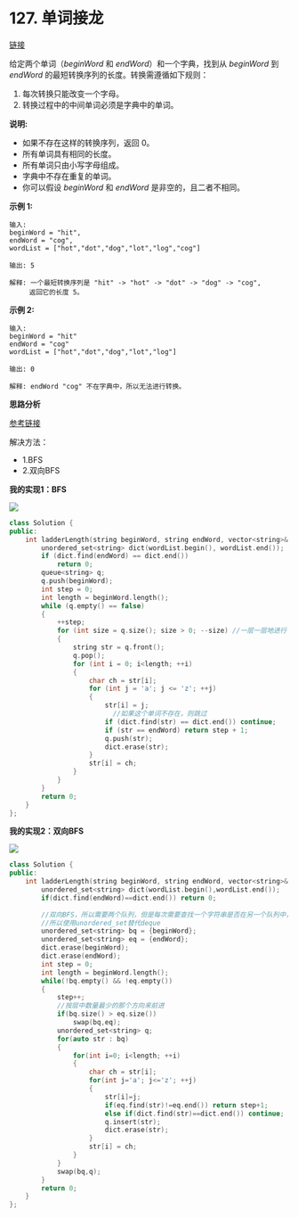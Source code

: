 # 127. 单词接龙

[链接](https://leetcode-cn.com/problems/word-ladder/description/)

给定两个单词（*beginWord* 和 *endWord*）和一个字典，找到从 *beginWord* 到 *endWord* 的最短转换序列的长度。转换需遵循如下规则：

1. 每次转换只能改变一个字母。
2. 转换过程中的中间单词必须是字典中的单词。

**说明:**

- 如果不存在这样的转换序列，返回 0。
- 所有单词具有相同的长度。
- 所有单词只由小写字母组成。
- 字典中不存在重复的单词。
- 你可以假设 *beginWord* 和 *endWord* 是非空的，且二者不相同。

**示例 1:**

```
输入:
beginWord = "hit",
endWord = "cog",
wordList = ["hot","dot","dog","lot","log","cog"]

输出: 5

解释: 一个最短转换序列是 "hit" -> "hot" -> "dot" -> "dog" -> "cog",
     返回它的长度 5。
```

**示例 2:**

```
输入:
beginWord = "hit"
endWord = "cog"
wordList = ["hot","dot","dog","lot","log"]

输出: 0

解释: endWord "cog" 不在字典中，所以无法进行转换。
```

**思路分析**

[参考链接](https://github.com/arkingc/leetcode/blob/master/127.Word%20Ladder/README.md)

解决方法：

- 1.BFS
- 2.双向BFS

**我的实现1：BFS**

![](https://github.com/arkingc/leetcode/raw/master/img/127-1.png) 

```c++
class Solution {
public:
	int ladderLength(string beginWord, string endWord, vector<string>& wordList) {
		unordered_set<string> dict(wordList.begin(), wordList.end());
		if (dict.find(endWord) == dict.end())
			return 0;
		queue<string> q;
		q.push(beginWord);
		int step = 0;
		int length = beginWord.length();
		while (q.empty() == false)
		{
			++step;
			for (int size = q.size(); size > 0; --size) //一层一层地进行
			{
				string str = q.front();
				q.pop();
				for (int i = 0; i<length; ++i)
				{
					char ch = str[i];
					for (int j = 'a'; j <= 'z'; ++j)
					{
						str[i] = j;
                          //如果这个单词不存在，则跳过
						if (dict.find(str) == dict.end()) continue;
						if (str == endWord) return step + 1;
						q.push(str);
						dict.erase(str);
					}
					str[i] = ch;
				}
			}
		}
		return 0;
	}
};
```

**我的实现2：双向BFS**

![](https://github.com/arkingc/leetcode/raw/master/img/127-2.png)

```c++
class Solution {
public:
    int ladderLength(string beginWord, string endWord, vector<string>& wordList) {
        unordered_set<string> dict(wordList.begin(),wordList.end());
        if(dict.find(endWord)==dict.end()) return 0;
        
        //双向BFS，所以需要两个队列，但是每次需要查找一个字符串是否在另一个队列中，
        //所以使用unordered_set替代deque
        unordered_set<string> bq = {beginWord};
        unordered_set<string> eq = {endWord};
        dict.erase(beginWord);
        dict.erase(endWord);
        int step = 0;
        int length = beginWord.length();
        while(!bq.empty() && !eq.empty())
        {
            step++;
            //按层中数量最少的那个方向来前进
            if(bq.size() > eq.size())
                swap(bq,eq);
            unordered_set<string> q;
            for(auto str : bq)
            {
                for(int i=0; i<length; ++i)
                {
                    char ch = str[i];
                    for(int j='a'; j<='z'; ++j)
                    {
                        str[i]=j;
                        if(eq.find(str)!=eq.end()) return step+1;
                        else if(dict.find(str)==dict.end()) continue;
                        q.insert(str);
                        dict.erase(str);
                    }
                    str[i] = ch;
                }
            } 
            swap(bq,q);
        }
        return 0;
    }
};
```